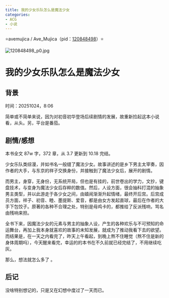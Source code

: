 ```yaml
---
title: 我的少女乐队怎么是魔法少女
categories:
- ACG
- 小说
---
```


⭐avemujica / Ave_Mujica（pid：[120848498](https://www.pixiv.net/artworks/120848498)）⭐

![120848498_p0.jpg](https://byyw-oss1.oss-cn-hangzhou.aliyuncs.com/img/2025/10/24-98a77782d0a53419c8dc1391327a34ac-120848498_p0.jpg.webp)

# 我的少女乐队怎么是魔法少女

## 背景

时间：20251024，8:06

简单或不简单来说，因为对初音初华登场后续剧情的发展，故重新捡起这本小说看，从头。另，平台是番茄。

## 剧情/感想

本书全文 87w 字，372 章，从 3.7 更新到 10.18 完结。

少女乐队类综漫，并如书名一般缝了魔法少女。故事讲述的是乡下男主太宰奏，因作者的大手，与东京的祥子交换身份，并接触到了魔法少女后，展开的剧情。

而男主，身穿，无身份，无系统开局，但也是有挂的，前世卷出的学力，文抄，键盘技术，与变身为魔法少女后存粹的数值。然后，人设方面，很会抽科打混的抽象男主类型，并以此游走于各少女之间，由嬉闹渐渐升起情绪，最终开后宫。后宫成员方面，祥子、初音、睦、墨提斯、爱音，都是由女方发起直球，最后在作者的大手下包饺子。原著的各种不合理之处，特别是母鸡卡的，都推给了反派残响，骂名由残响来担。

全书下来，因魔法少女的元素与男主的抽象人设，产生的各种欢乐与不可预知的命运舞台，再加上我本身就喜欢的故事的未知发展，就成为了推动我看下去的欲望。而结果是，在一天之内看完了，昨天上午看起，到晚上熬不住睡觉（熬不住是新的身体周期吗），今天醒来看完，幸运的的本书在不久前就已经完结了，不用继续吃灰。

那么，想法就怎么多了 。

## 后记

没啥特别想记的，只是又在幻想中度过了一天而已。



